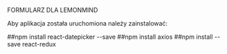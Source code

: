 FORMULARZ DLA LEMONMIND

Aby aplikacja została uruchomiona należy zainstalować:

##npm install react-datepicker --save
##npm install axios
##npm install --save react-redux
